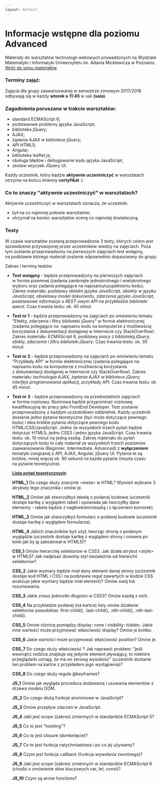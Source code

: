 ```yaml
---
layout: default
---
```

<div class="inner">
	<h1 id="main1">Informacje wstępne dla poziomu Advanced</h1>
    <div id="main2" class="h2">Materiały do&nbsp;warsztatów technologii webowych prowadzonych na Wydziale Matematyki i&nbsp;Informatyki Uniwersytetu im. Adama Mickiewicza w Poznaniu.</div>
	<a href="../../index.html" class="button-v button-module">Wróć do&nbsp;spisu materiałów</a>
	<div style="clear: both;"></div>
</div>

### Terminy zajęć:
Zajęcia dla grupy zaawansowanej w semestrze zimowym 2017/2018 odbywają się w każdy **wtorek o&nbsp;11:45** w&nbsp;sali **(sala)**.

### Zagadnienia poruszane w trakcie warsztatów:

* standard ECMAScript 6;
*	podstawowe problemy języka JavaScript;
* biblioteka jQuery;
* AJAX;
* żądania AJAX w bibliotece jQuery;
*	API HTML5;
*	Angular;
*	biblioteka leaflet.js;
*	obsługa błędów i debugowanie kodu języka JavaScript;
*	zestaw wtyczek JQuery UI.

Każdy uczestnik, który będzie **aktywnie uczestniczyć** w warsztatach otrzyma na końcu imienny **certyfikat** :)

### Co to znaczy "aktywnie uczestniczyć" w warsztatach?

Aktywnie uczestniczyć w warsztatach oznacza, że uczestnik:

*	był na co najmniej połowie warsztatów;
*	otrzymał na koniec warsztatów ocenę co najmniej dostateczną.

### Testy

W czasie warsztatów zostaną przeprowadzone 3 testy, których celem jest sprawdzenie przyswojonej przez&nbsp;uczestników wiedzy na&nbsp;zajęciach. Poza tym zostanie przeprowadzony na&nbsp;pierwszych zajęciach test wstępny, na&nbsp;podstawie którego materiał zostanie odpowiednio dopasowany do&nbsp;grupy.

Zakres i terminy testów:
* **Test wstępny** - będzie przeprowadzony na&nbsp;pierwszych zajęciach w&nbsp;formie pisemnej (zadania zamknięte jednokrotnego i&nbsp;wielokrotnego wyboru oraz&nbsp;zadania polegające na&nbsp;napisaniu/uzupełnieniu kodu). Zakres materiału: _podstawy składni języka JavaScript, obiekty w&nbsp;języku JavaScript, obiektowy model dokumentu, zdarzenia języka JavaScript, podstawowe informacje o&nbsp;REST-owym API na&nbsp;przykładzie biblioteki qwest_. Czas trwania testu: ok. 45 minut.
* **Test nr 1** - będzie przeprowadzony na zajęciach po omówieniu tematu "Efekty, zdarzenia i filtry biblioteki jQuery" w&nbsp;formie elektronicznej (zadania polegające na&nbsp; napisaniu kodu na&nbsp;komputerze z&nbsp;możliwością korzystania z&nbsp;dokumentacji dostępnej w&nbsp;Internecie czy&nbsp;StackOverflow). Zakres materiału: _ECMAScript 6, podstawy pracy z&nbsp;biblioteką jQuery, efekty, zdarzenia i&nbsp;filtry biblioteki jQuery_. Czas trwania testu: ok. 30 minut.
* **Test nr 2** - będzie przeprowadzony na zajęciach po omówieniu tematu "Przykłady API" w&nbsp;formie elektronicznej (zadania polegające na&nbsp; napisaniu kodu na&nbsp;komputerze z&nbsp;możliwością korzystania z&nbsp;dokumentacji dostępnej w&nbsp;Internecie czy&nbsp;StackOverflow). Zakres materiału: _technologia AJAX, żądania AJAX w&nbsp;bibliotece jQuery, interfejs programowania aplikacji, przykłady API_. Czas trwania testu: ok. 45 minut.
* **Test nr 3** - będzie przeprowadzony na&nbsp;przedostatnich zajęciach w&nbsp;formie rozmowy. Rozmowa będzie przypominać rozmowę kwalifikacyjną do pracy jako FrontEnd Developer. Test zostanie przeprowadzony z&nbsp;każdym uczestnikiem oddzielnie. Każdy uczestnik dostanie jedno pytanie teoretyczne (być może dotyczące pewnego kodu) i&nbsp;dwa krótkie pytania dotyczące pewnego kodu HTML/CSS/JavaScript. Jedno ze wszystkich trzech pytań będzie dotyczyć HTML5, jedno CSS3 i jedno języka JavaScript. Czas trwania testu: ok. 10 minut na jedną osobę.
Zakres materiału do pytań dotyczących kodu to cały materiał ze wszystkich trzech poziomów zaawansowania (Beginner, Intermediate, Advanced) z **wyłączeniem** tematyki związanej z API, AJAX, Angular, jQuery UI. Pytania te są krótkie, mniej więcej ok. 90 sekund na każde pytanie (reszta czasu na&nbsp;pytanie teoretyczne).

	**<u>Lista pytań teoretycznych</u>**:
	
	**HTML_1** Do czego służy znacznik <span class="preformat">&lt;meta&gt;</span> w HTML? Wymień wybrane 3 atrybuty tego znacznika i&nbsp;omów je.
	
	**HTML_2** Omów jak stworzyłbyś tabelę o podanej budowie (uczestnik dostaje kartkę z wyglądem tabeli i&nbsp;opowiada jak tworzyłby dane elementy - tabela będzie z nagłówkiem/stopką i z łączeniem komórek).
	
	**HTML_3** Omów jak stworzyłbyś formularz o podanej budowie (uczestnik dostaje kartkę z&nbsp;wyglądem formularza).
	
	**HTML_4** Jakich znaczników byś użył, tworząc stronę o podanym wyglądzie (uczestnik dostaje kartkę z&nbsp;wyglądem strony i&nbsp;omawia po kolei jak by ją zakodował w HTML5)?
	
	**CSS_1** Omów hierarchię selektorów w CSS3. Jak działa atrybut <span class="preformat">&lt;style&gt;</span> w HTML5? Jak nadpisać dowolny styl niezależnie od hierarchii selektorów?
	
	**CSS_2** Jakie wymiary będzie miał dany element danej strony (uczestnik dostaje kod HTML i&nbsp;CSS&nbsp;i&nbsp;na&nbsp;podstawie reguł zawartych w kodzie CSS analizuje jakie wymiary będzie miał element)? Omów swój tok rozumowania.
	
	**CSS_3** Jakie znasz jednostki długości w CSS3? Omów każdą z nich.
	
	**CSS_4** Na przykładzie podanej (na kartce) listy omów działanie selektorów pseudoklas <span class="preformat">:first-child()</span>, <span class="preformat">:last-child()</span>, <span class="preformat">:nth-child()</span>, <span class="preformat">:nth-last-child()</span>.
	
	**CSS_5** Omów różnicę pomiędzy <span class="preformat">display: none</span> i <span class="preformat">visibility: hidden</span>. Jakie inne wartości może przyjmować właściwość <span class="preformat">display</span>? Omów je krótko.
	
	**CSS_6** Jakie wartości może przyjmować właściwość <span class="preformat">position</span>? Omów je.
	
	**CSS_7** Do czego służy właściwość <span class="float"></span>? Jak naprawić problem: "jeśli wewnątrz rodzica znajduje się jedynie element pływający, to niektóre przeglądarki uznają, że ma on zerową wysokość" (uczestnik dostanie ten&nbsp;problem na&nbsp;kartce z przykładem jego wystąpienia)?
	
	**CSS_8** Do czego służy reguła <span class="preformat">@keyframes</span>?
	
	**JS_1** Omów jak wygląda procedura dodawania i usuwania elementów z drzewa modelu DOM.
	
	**JS_2** Do czego służą funkcje anonimowe w JavaScript?
	
	**JS_3** Omów przepływ zdarzeń w JavaScript.
	
	**JS_4** Jaki jest scope (zakres) zmiennych w standardzie ECMAScript 5?
	
	**JS_5** Co to jest "hoisting"?
	
	**JS_6** Co to jest closure (domknięcie)?
	
	**JS_7** Co to jest funkcja natychmiastowa i po co jej używamy?
	
	**JS_8** Czym jest funkcja callback (funkcja wywołania zwrotnego)?
	
	**JS_9** Jaki jest scope (zakres) zmiennych w standardzie ECMAScript 6 (chodzi o omówienie słów kluczowych <span class="preformat">var</span>, <span class="preformat">let</span>, <span class="preformat">const</span>)?
	
	**JS_10** Czym są arrow functions?
